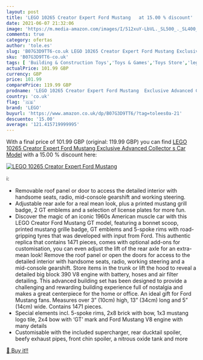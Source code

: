```yaml
---
layout: post
title: 'LEGO 10265 Creator Expert Ford Mustang   at 15.00 % discount'
date: 2021-06-07 21:32:06
image: 'https://m.media-amazon.com/images/I/512xuY-LbVL._SL500_._SL400_.jpg'
comments: true
category: ofertas
author: 'tole.es'
slug: 'B07G3D9TT6-co.uk LEGO 10265 Creator Expert Ford Mustang Exclusive...'
sku: 'B07G3D9TT6-co.uk'
tags: [ 'Building & Construction Toys','Toys & Games','Toys Store','lego', ]
actualPrice: 101.99 GBP
currency: GBP
price: 101.99
comparePrice: 119.99 GBP
prodname: 'LEGO 10265 Creator Expert Ford Mustang  Exclusive Advanced Collector s Car Model'
country: 'co.uk'
flag: '🇬🇧'
brand: 'LEGO'
buyurl: 'https://www.amazon.co.uk/dp/B07G3D9TT6/?tag=tolees0a-21'
descuento: '15.00'
average: '121.415719999995'
---
```


With a final price of 101.99 GBP (original: 119.99 GBP) you can find [LEGO 10265 Creator Expert Ford Mustang  Exclusive Advanced Collector s Car Model](https://www.amazon.co.uk/dp/B07G3D9TT6/?tag=tolees0a-21) with a  15.00 % discount here:

[![LEGO 10265 Creator Expert Ford Mustang  ](https://m.media-amazon.com/images/I/512xuY-LbVL._SL500_._SL400_.jpg)](https://www.amazon.co.uk/dp/B07G3D9TT6/?tag=tolees0a-21)

ℹ️:

- Removable roof panel or door to access the detailed interior with handsome seats, radio, mid-console gearshift and working steering.
- Adjustable rear axle for a real mean look, plus a printed mustang grill badge, 2 GT emblems and a selection of license plates for more fun.
- Discover the magic of an iconic 1960s American muscle car with this LEGO Creator Ford Mustang GT model, featuring a bonnet scoop, printed mustang grille badge, GT emblems and 5-spoke rims with road-gripping tyres that was developed with input from Ford. This authentic replica that contains 1471 pieces, comes with optional add-ons for customisation, you can even adjust the lift of the rear axle for an extra-mean look! Remove the roof panel or open the doors for access to the detailed interior with handsome seats, radio, working steering and a mid-console gearshift. Store items in the trunk or lift the hood to reveal a detailed big block 390 V8 engine with battery, hoses and air filter detailing. This advanced building set has been designed to provide a challenging and rewarding building experience full of nostalgia and makes a great centerpiece for the home or office. An ideal gift for Ford Mustang fans. Measures over 3” (10cm) high, 13” (34cm) long and 5” (14cm) wide. Contains 1471 pieces.
- Special elements incl. 5-spoke rims, 2x8 brick with bow, 1x3 mustang logo tile, 2x4 bow with ‘GT’ mark and Ford Mustang V8 engine with many details
- Customisable with the included supercharger, rear ducktail spoiler, beefy exhaust pipes, front chin spoiler, a nitrous oxide tank and more

[🛒 Buy it!!](https://www.amazon.co.uk/dp/B07G3D9TT6/?tag=tolees0a-21)
